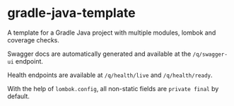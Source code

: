 # gradle-java-template

A template for a Gradle Java project with multiple modules, lombok and coverage checks.

Swagger docs are automatically generated and available at the `/q/swagger-ui` endpoint.

Health endpoints are available at `/q/health/live` and `/q/health/ready`.

With the help of `lombok.config`, all non-static fields are `private final` by default.
